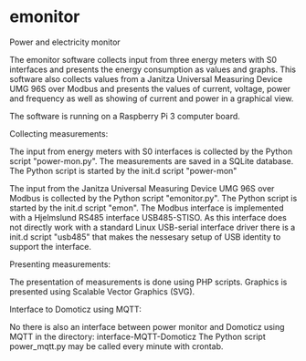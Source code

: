 # emonitor
Power and electricity monitor

The emonitor software collects input from three energy meters with S0 interfaces and presents the energy consumption as values and graphs. This software also collects values from a Janitza  Universal Measuring Device UMG 96S over Modbus and presents the values of current, voltage, power and frequency as well as showing of current and power in a graphical view.

The software is running on a Raspberry Pi 3 computer board.

Collecting measurements:

The input from energy meters with S0 interfaces is collected by the Python script "power-mon.py". The measurements are saved in a SQLite database. The Python script is started by the init.d script "power-mon"

The input from the Janitza  Universal Measuring Device UMG 96S over Modbus is collected by the Python script "emonitor.py". The Python script is started by the init.d script "emon". The Modbus interface is implemented with a Hjelmslund RS485 interface USB485-STISO. As this interface does not directly work with a standard Linux USB-serial interface driver there is a init.d script "usb485" that makes the nessesary setup of USB identity to support the interface.

Presenting measurements:

The presentation of measurements is done using PHP scripts. Graphics is presented using Scalable Vector Graphics (SVG).

Interface to Domoticz using MQTT:

No there is also an interface between power monitor and Domoticz using MQTT in the directory: interface-MQTT-Domoticz
The Python script power_mqtt.py may be called every minute with crontab.
